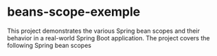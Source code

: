 # beans-scope-exemple
This project demonstrates the various Spring bean scopes and their behavior in a real-world Spring Boot application. The project covers the following Spring bean scopes
